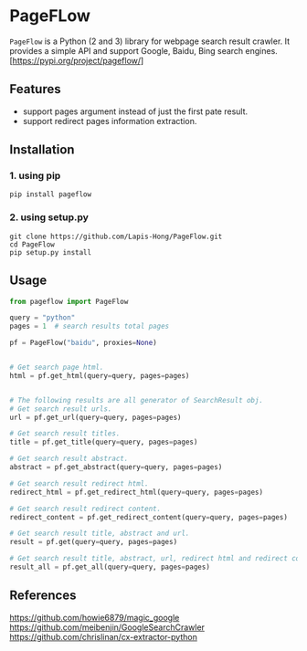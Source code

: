 # PageFLow
`PageFlow` is a Python (2 and 3) library for webpage search result crawler. 
It provides a simple API and support Google, Baidu, Bing search engines.
[https://pypi.org/project/pageflow/]

## Features
- support pages argument instead of just the first pate result.
- support redirect pages information extraction.


## Installation
### 1. using pip
```shell
pip install pageflow
```
### 2. using setup.py
``` shell
git clone https://github.com/Lapis-Hong/PageFlow.git 
cd PageFlow
pip setup.py install
```

## Usage
```python
from pageflow import PageFlow

query = "python"
pages = 1  # search results total pages

pf = PageFlow("baidu", proxies=None)


# Get search page html.
html = pf.get_html(query=query, pages=pages)


# The following results are all generator of SearchResult obj.
# Get search result urls.
url = pf.get_url(query=query, pages=pages)

# Get search result titles.
title = pf.get_title(query=query, pages=pages)

# Get search result abstract.
abstract = pf.get_abstract(query=query, pages=pages)

# Get search result redirect html.
redirect_html = pf.get_redirect_html(query=query, pages=pages)

# Get search result redirect content.
redirect_content = pf.get_redirect_content(query=query, pages=pages)

# Get search result title, abstract and url.
result = pf.get(query=query, pages=pages)

# Get search result title, abstract, url, redirect html and redirect content.
result_all = pf.get_all(query=query, pages=pages)
```

## References
https://github.com/howie6879/magic_google
https://github.com/meibenjin/GoogleSearchCrawler
https://github.com/chrislinan/cx-extractor-python





